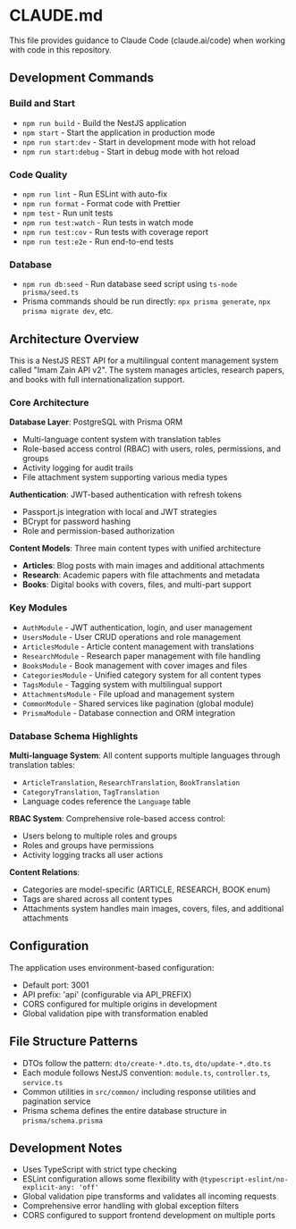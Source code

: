 # CLAUDE.md

This file provides guidance to Claude Code (claude.ai/code) when working with code in this repository.

## Development Commands

### Build and Start
- `npm run build` - Build the NestJS application
- `npm start` - Start the application in production mode
- `npm run start:dev` - Start in development mode with hot reload
- `npm run start:debug` - Start in debug mode with hot reload

### Code Quality
- `npm run lint` - Run ESLint with auto-fix
- `npm run format` - Format code with Prettier
- `npm test` - Run unit tests
- `npm run test:watch` - Run tests in watch mode
- `npm run test:cov` - Run tests with coverage report
- `npm run test:e2e` - Run end-to-end tests

### Database
- `npm run db:seed` - Run database seed script using `ts-node prisma/seed.ts`
- Prisma commands should be run directly: `npx prisma generate`, `npx prisma migrate dev`, etc.

## Architecture Overview

This is a NestJS REST API for a multilingual content management system called "Imam Zain API v2". The system manages articles, research papers, and books with full internationalization support.

### Core Architecture

**Database Layer**: PostgreSQL with Prisma ORM
- Multi-language content system with translation tables
- Role-based access control (RBAC) with users, roles, permissions, and groups
- Activity logging for audit trails
- File attachment system supporting various media types

**Authentication**: JWT-based authentication with refresh tokens
- Passport.js integration with local and JWT strategies
- BCrypt for password hashing
- Role and permission-based authorization

**Content Models**: Three main content types with unified architecture
- **Articles**: Blog posts with main images and additional attachments
- **Research**: Academic papers with file attachments and metadata
- **Books**: Digital books with covers, files, and multi-part support

### Key Modules

- `AuthModule` - JWT authentication, login, and user management
- `UsersModule` - User CRUD operations and role management  
- `ArticlesModule` - Article content management with translations
- `ResearchModule` - Research paper management with file handling
- `BooksModule` - Book management with cover images and files
- `CategoriesModule` - Unified category system for all content types
- `TagsModule` - Tagging system with multilingual support
- `AttachmentsModule` - File upload and management system
- `CommonModule` - Shared services like pagination (global module)
- `PrismaModule` - Database connection and ORM integration

### Database Schema Highlights

**Multi-language System**: All content supports multiple languages through translation tables:
- `ArticleTranslation`, `ResearchTranslation`, `BookTranslation`
- `CategoryTranslation`, `TagTranslation`
- Language codes reference the `Language` table

**RBAC System**: Comprehensive role-based access control:
- Users belong to multiple roles and groups
- Roles and groups have permissions
- Activity logging tracks all user actions

**Content Relations**:
- Categories are model-specific (ARTICLE, RESEARCH, BOOK enum)
- Tags are shared across all content types
- Attachments system handles main images, covers, files, and additional attachments

## Configuration

The application uses environment-based configuration:
- Default port: 3001
- API prefix: 'api' (configurable via API_PREFIX)
- CORS configured for multiple origins in development
- Global validation pipe with transformation enabled

## File Structure Patterns

- DTOs follow the pattern: `dto/create-*.dto.ts`, `dto/update-*.dto.ts`
- Each module follows NestJS convention: `module.ts`, `controller.ts`, `service.ts`
- Common utilities in `src/common/` including response utilities and pagination service
- Prisma schema defines the entire database structure in `prisma/schema.prisma`

## Development Notes

- Uses TypeScript with strict type checking
- ESLint configuration allows some flexibility with `@typescript-eslint/no-explicit-any: 'off'`
- Global validation pipe transforms and validates all incoming requests
- Comprehensive error handling with global exception filters
- CORS configured to support frontend development on multiple ports